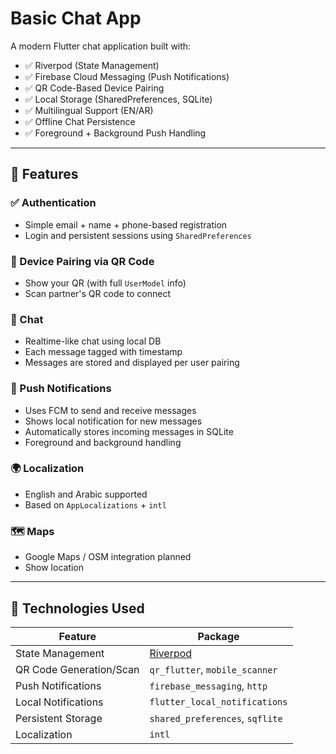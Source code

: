 # Basic Chat App

A modern Flutter chat application built with:

- ✅ Riverpod (State Management)
- ✅ Firebase Cloud Messaging (Push Notifications)
- ✅ QR Code-Based Device Pairing
- ✅ Local Storage (SharedPreferences, SQLite)
- ✅ Multilingual Support (EN/AR)
- ✅ Offline Chat Persistence
- ✅ Foreground + Background Push Handling

---

## 🚀 Features

### ✅ Authentication
- Simple email + name + phone-based registration
- Login and persistent sessions using `SharedPreferences`

### 🔐 Device Pairing via QR Code
- Show your QR (with full `UserModel` info)
- Scan partner's QR code to connect

### 💬 Chat
- Realtime-like chat using local DB
- Each message tagged with timestamp
- Messages are stored and displayed per user pairing

### 🔔 Push Notifications
- Uses FCM to send and receive messages
- Shows local notification for new messages
- Automatically stores incoming messages in SQLite
- Foreground and background handling

### 🌍 Localization
- English and Arabic supported
- Based on `AppLocalizations` + `intl`

### 🗺 Maps
- Google Maps / OSM integration planned
- Show location 

---

## 🧰 Technologies Used

| Feature                    | Package                         |
|----------------------------|----------------------------------|
| State Management           | [Riverpod](https://pub.dev/packages/flutter_riverpod) |
| QR Code Generation/Scan    | `qr_flutter`, `mobile_scanner`  |
| Push Notifications         | `firebase_messaging`, `http`    |
| Local Notifications        | `flutter_local_notifications`   |
| Persistent Storage         | `shared_preferences`, `sqflite` |
| Localization               | `intl`                          |


